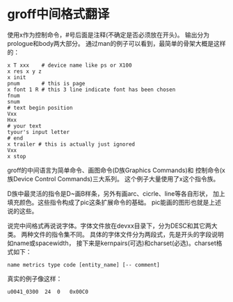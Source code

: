 groff中间格式翻译
====
使用x作为控制命令，#号后面是注释(不确定是否必须放在开头)。
输出分为prologue和body两大部分。
通过man的例子可以看到，最简单的骨架大概是这样的：

```
x T xxx    # device name like ps or X100
x res x y z
x init
pnum       # this is page
x font 1 R # this 3 line indicate font has been chosen
fnum
snum
# text begin position
Vxx
Hxx
# your text
tyour's input letter
# end
x trailer # this is actually just ignored
Vxx
x stop
```

groff的中间语言为简单命令、画图命令(D族Graphics Commands)和
控制命令(x族Device Control Commands)三大系列。
这个例子大量使用了x这个指令族。

D族中最灵活的指令是D~画B样条，另外有画arc、cicrle、line等各自形状，
加上填充颜色。这些指令构成了pic这条扩展命令的基础。
pic能画的图形也就是上述说的这些。

说完中间格式再说说字体。字体文件放在devxx目录下，分为DESC和其它两大类。
两种文件的指令集不同。
具体的字体文件分为两段式，先是开头的字段说明如name或spacewidth，
接下来是kernpairs(可选)和charset(必选)。charset格式如下：

    name metrics type code [entity_name] [-- comment]

真实的例子像这样：

    u0041_0300	24	0	0x00C0
